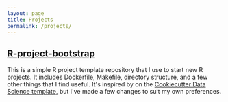 ```yaml
---
layout: page
title: Projects
permalink: /projects/
---
```


## [R-project-bootstrap](https://github.com/davidbudzynski/R-project-bootstrap)

This is a simple R project template repository that I use to start new R
projects. It includes Dockerfile, Makefile, directory structure, and a few other
things that I find useful. It's inspired by on the [Cookiecutter Data Science
template](https://drivendata.github.io/cookiecutter-data-science/), but I've
made a few changes to suit my own preferences.
